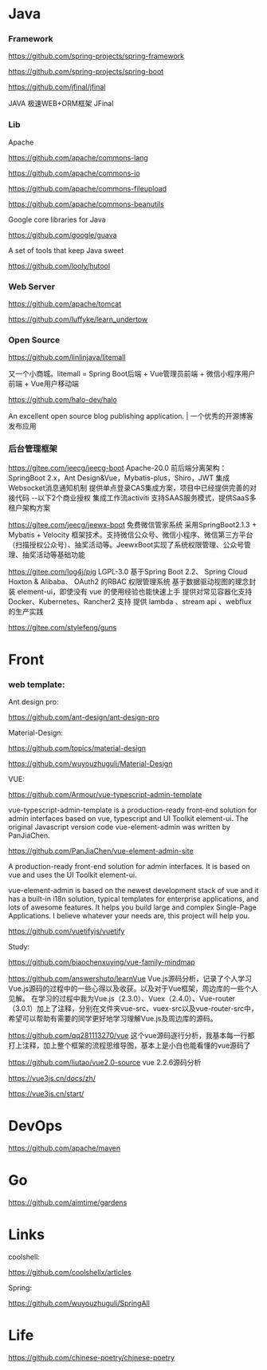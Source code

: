 # Java 

### Framework
  
https://github.com/spring-projects/spring-framework

https://github.com/spring-projects/spring-boot

https://github.com/jfinal/jfinal

JAVA 极速WEB+ORM框架 JFinal


### Lib
Apache

https://github.com/apache/commons-lang

https://github.com/apache/commons-io

https://github.com/apache/commons-fileupload

https://github.com/apache/commons-beanutils

Google core libraries for Java

https://github.com/google/guava

A set of tools that keep Java sweet

https://github.com/looly/hutool

### Web Server

https://github.com/apache/tomcat

https://github.com/luffyke/learn_undertow


### Open Source

https://github.com/linlinjava/litemall

又一个小商城。litemall = Spring Boot后端 + Vue管理员前端 + 微信小程序用户前端 + Vue用户移动端

https://github.com/halo-dev/halo

An excellent open source blog publishing application. | 一个优秀的开源博客发布应用

### 后台管理框架
https://gitee.com/jeecg/jeecg-boot Apache-20.0
前后端分离架构：SpringBoot 2.x，Ant Design&Vue，Mybatis-plus，Shiro，JWT
集成Websocket消息通知机制
提供单点登录CAS集成方案，项目中已经提供完善的对接代码
--以下2个商业授权
集成工作流activiti
支持SAAS服务模式，提供SaaS多租户架构方案

https://gitee.com/jeecg/jeewx-boot 免费微信管家系统
采用SpringBoot2.1.3 + Mybatis + Velocity 框架技术。支持微信公众号、微信小程序、微信第三方平台（扫描授权公众号）、抽奖活动等。JeewxBoot实现了系统权限管理、公众号管理、抽奖活动等基础功能

https://gitee.com/log4j/pig LGPL-3.0
基于Spring Boot 2.2、 Spring Cloud Hoxton & Alibaba、 OAuth2 的RBAC 权限管理系统
基于数据驱动视图的理念封装 element-ui，即使没有 vue 的使用经验也能快速上手
提供对常见容器化支持 Docker、Kubernetes、Rancher2 支持
提供 lambda 、stream api 、webflux 的生产实践

https://gitee.com/stylefeng/guns

# Front 

### web template:

  Ant design pro:

  https://github.com/ant-design/ant-design-pro

  Material-Design:

  https://github.com/topics/material-design
  
  https://github.com/wuyouzhuguli/Material-Design

  
  VUE:

  https://github.com/Armour/vue-typescript-admin-template

  vue-typescript-admin-template is a production-ready front-end solution for admin interfaces based on vue, typescript and UI   Toolkit element-ui. The original Javascript version code vue-element-admin was written by PanJiaChen.

  https://github.com/PanJiaChen/vue-element-admin-site

  A production-ready front-end solution for admin interfaces. It is based on vue and uses the UI Toolkit element-ui.

  vue-element-admin is based on the newest development stack of vue and it has a built-in i18n solution, typical templates for    enterprise applications, and lots of awesome features. It helps you build large and complex Single-Page Applications. I       believe whatever your needs are, this project will help you.

  https://github.com/vuetifyjs/vuetify
  
  Study:

  https://github.com/biaochenxuying/vue-family-mindmap

  https://github.com/answershuto/learnVue
  Vue.js源码分析，记录了个人学习Vue.js源码的过程中的一些心得以及收获。以及对于Vue框架，周边库的一些个人见解。
  在学习的过程中我为Vue.js（2.3.0）、Vuex（2.4.0）、Vue-router（3.0.1）加上了注释，分别在文件夹vue-src、vuex-src以及vue-router-src中，希望可以帮助有需要的同学更好地学习理解Vue.js及周边库的源码。

  https://github.com/qq281113270/vue
  这个vue源码逐行分析，我基本每一行都打上注释，加上整个框架的流程思维导图，基本上是小白也能看懂的vue源码了

  https://github.com/liutao/vue2.0-source
  vue 2.2.6源码分析

  https://vue3js.cn/docs/zh/

  https://vue3js.cn/start/

# DevOps
https://github.com/apache/maven

# Go
https://github.com/aimtime/gardens


# Links

coolshell:

https://github.com/coolshellx/articles

Spring:

https://github.com/wuyouzhuguli/SpringAll

# Life
https://github.com/chinese-poetry/chinese-poetry
